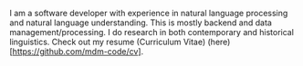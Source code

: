 I am a software developer with experience in natural language processing and
natural language understanding. This is mostly backend and data management/processing.
I do research in both contemporary and historical linguistics. Check out my
resume (Curriculum Vitae) (here)[https://github.com/mdm-code/cv].
